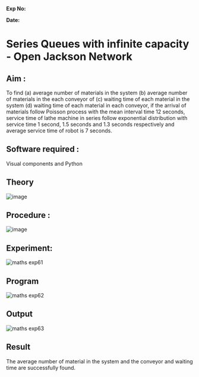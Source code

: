
**Exp No:**

**Date:**

# Series Queues with infinite capacity - Open Jackson Network

## Aim :
To find (a) average number of materials in the system (b) average number of materials in the each conveyor of (c) waiting time of each material in the system (d) waiting time of each material in each conveyor, if the arrival  of materials follow Poisson process with the mean interval time 12 seconds, service time of  lathe machine in series follow exponential distribution  with service time  1 second, 1.5 seconds and 1.3 seconds respectively and average service time of robot is 7 seconds.

## Software required :
Visual components and Python

## Theory

![image](https://user-images.githubusercontent.com/103921593/203239736-7b81f599-71a8-4ae7-b63e-5d98acd9ea54.png)


## Procedure :

![image](https://user-images.githubusercontent.com/103921593/203239789-bc870dce-6727-487b-a0e2-4fc3f5114889.png)


## Experiment:

![maths exp61](https://github.com/user-attachments/assets/2dc6cce4-78c1-4cc5-82a1-91ac50ecd25a)

## Program

![maths exp62](https://github.com/user-attachments/assets/43a2e0f7-13e3-4391-9a76-2335a7fd37ba)

## Output

![maths exp63](https://github.com/user-attachments/assets/a59ee817-5b78-45bd-9c23-bc3913f8eda7)

## Result

The average number of material in the system and the conveyor and waiting time are successfully found.
